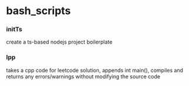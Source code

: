 # bash_scripts

### initTs
create a ts-based nodejs project boilerplate

### lpp
takes a cpp code for leetcode solution, appends int main(), compiles and returns any errors/warnings without modifying the source code
